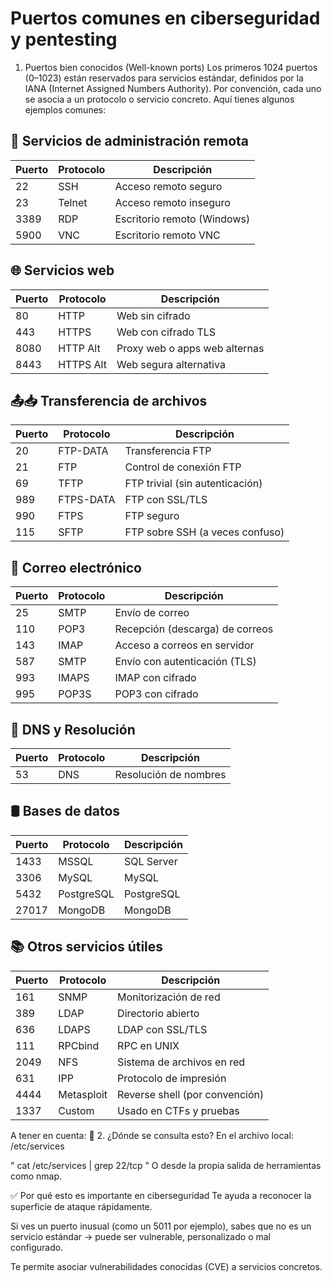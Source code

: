 # Puertos comunes en ciberseguridad y pentesting
1. Puertos bien conocidos (Well-known ports)
Los primeros 1024 puertos (0–1023) están reservados para servicios estándar, definidos por la IANA (Internet Assigned Numbers Authority).
Por convención, cada uno se asocia a un protocolo o servicio concreto.
Aquí tienes algunos ejemplos comunes:

## 🧰 Servicios de administración remota

| Puerto | Protocolo | Descripción                       |
|--------|-----------|-----------------------------------|
| 22     | SSH       | Acceso remoto seguro              |
| 23     | Telnet    | Acceso remoto inseguro            |
| 3389   | RDP       | Escritorio remoto (Windows)       |
| 5900   | VNC       | Escritorio remoto VNC             |

## 🌐 Servicios web

| Puerto | Protocolo | Descripción                       |
|--------|-----------|-----------------------------------|
| 80     | HTTP      | Web sin cifrado                   |
| 443    | HTTPS     | Web con cifrado TLS               |
| 8080   | HTTP Alt  | Proxy web o apps web alternas     |
| 8443   | HTTPS Alt | Web segura alternativa            |

## 📤📥 Transferencia de archivos

| Puerto | Protocolo | Descripción                       |
|--------|-----------|-----------------------------------|
| 20     | FTP-DATA  | Transferencia FTP                 |
| 21     | FTP       | Control de conexión FTP           |
| 69     | TFTP      | FTP trivial (sin autenticación)   |
| 989    | FTPS-DATA | FTP con SSL/TLS                   |
| 990    | FTPS      | FTP seguro                        |
| 115    | SFTP      | FTP sobre SSH (a veces confuso)   |

## 📧 Correo electrónico

| Puerto | Protocolo | Descripción                       |
|--------|-----------|-----------------------------------|
| 25     | SMTP      | Envío de correo                   |
| 110    | POP3      | Recepción (descarga) de correos   |
| 143    | IMAP      | Acceso a correos en servidor      |
| 587    | SMTP      | Envío con autenticación (TLS)     |
| 993    | IMAPS     | IMAP con cifrado                  |
| 995    | POP3S     | POP3 con cifrado                  |

## 🧠 DNS y Resolución

| Puerto | Protocolo | Descripción                       |
|--------|-----------|-----------------------------------|
| 53     | DNS       | Resolución de nombres             |

## 🛢️ Bases de datos

| Puerto | Protocolo | Descripción                       |
|--------|-----------|-----------------------------------|
| 1433   | MSSQL     | SQL Server                        |
| 3306   | MySQL     | MySQL                             |
| 5432   | PostgreSQL| PostgreSQL                        |
| 27017  | MongoDB   | MongoDB                           |

## 📚 Otros servicios útiles

| Puerto | Protocolo | Descripción                       |
|--------|-----------|-----------------------------------|
| 161    | SNMP      | Monitorización de red             |
| 389    | LDAP      | Directorio abierto                 |
| 636    | LDAPS     | LDAP con SSL/TLS                  |
| 111    | RPCbind   | RPC en UNIX                       |
| 2049   | NFS       | Sistema de archivos en red        |
| 631    | IPP       | Protocolo de impresión            |
| 4444   | Metasploit| Reverse shell (por convención)    |
| 1337   | Custom    | Usado en CTFs y pruebas            |



A tener en cuenta: 
🔎 2. ¿Dónde se consulta esto?
En el archivo local: /etc/services

 "  cat /etc/services | grep 22/tcp  "
O desde la propia salida de herramientas como nmap.


✅ Por qué esto es importante en ciberseguridad
Te ayuda a reconocer la superficie de ataque rápidamente.

Si ves un puerto inusual (como un 5011 por ejemplo), sabes que no es un servicio estándar → puede ser vulnerable, personalizado o mal configurado.

Te permite asociar vulnerabilidades conocidas (CVE) a servicios concretos.